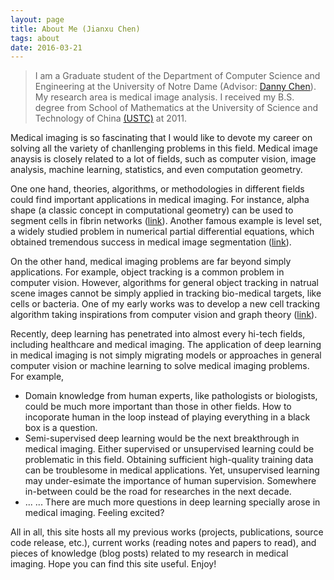 ```yaml
---
layout: page
title: About Me (Jianxu Chen)
tags: about
date: 2016-03-21
---
```


> I am a Graduate student of the Department of Computer Science and Engineering at the University of Notre Dame (Advisor: [Danny Chen](www.nd.edu/~dchen)). My research area is medical image analysis. I received my B.S. degree from School of Mathematics at the University of Science and Technology of China [(USTC)](http://en.ustc.edu.cn/) at 2011. 


Medical imaging is so fascinating that I would like to devote my career on solving all the variety of chanllenging problems in this field. Medical image anaysis is closely related to a lot of fields, such as computer vision, image analysis, machine learning, statistics, and even computation geometry. 

One one hand, theories, algorithms, or methodologies in different fields could find important applications in medical imaging. For instance, alpha shape (a classic concept in computational geometry) can be used to segment cells in fibrin networks ([link](http://proceedings.spiedigitallibrary.org/proceeding.aspx?articleid=1345967)). Another famous example is level set, a widely studied problem in numerical partial differential equations, which obtained tremendous success in medical image segmentation ([link](http://ieeexplore.ieee.org/xpl/login.jsp?tp=&arnumber=1467299&url=http%3A%2F%2Fieeexplore.ieee.org%2Fxpls%2Fabs_all.jsp%3Farnumber%3D1467299)).

On the other hand, medical imaging problems are far beyond simply applications. For example, object tracking is a common problem in computer vision. However, algorithms for general object tracking in natrual scene images cannot be simply applied in tracking bio-medical targets, like cells or bacteria. One of my early works was to develop a new cell tracking algorithm taking inspirations from computer vision and graph theory ([link](http://link.springer.com/chapter/10.1007/978-3-319-10470-6_15#page-1)).

Recently, deep learning has penetrated into almost every hi-tech fields, including healthcare and medical imaging. The application of deep learning in medical imaging is not simply migrating models or approaches in general computer vision or machine learning to solve medical imaging problems. For example,

* Domain knowledge from human experts, like pathologists or biologists, could be much more important than those in other fields. How to incoporate human in the loop instead of playing everything in a black box is a question.
* Semi-supervised deep learning would be the next breakthrough in medical imaging. Either supervised or unsupervised learning could be problematic in this field. Obtaining sufficient high-quality training data can be troublesome in medical applications. Yet, unsupervised learning may under-esimate the importance of human supervision. Somewhere in-between could be the road for researches in the next decade. 
* ... ... There are much more questions in deep learning specially arose in medical imaging. Feeling excited?

All in all, this site hosts all my previous works (projects, publications, source code release, etc.), current works (reading notes and papers to read), and pieces of knowledge (blog posts) related to my research in medical imaging. Hope you can find this site useful. Enjoy!